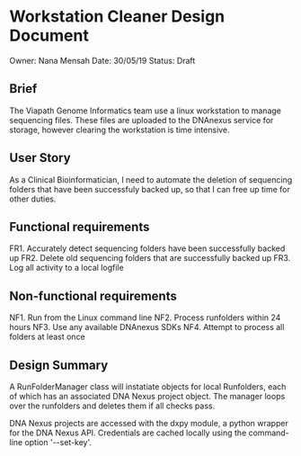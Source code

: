 # Workstation Cleaner Design Document

Owner: Nana Mensah
Date: 30/05/19
Status: Draft

## Brief

The Viapath Genome Informatics team use a linux workstation to manage sequencing files. These files are uploaded to the DNAnexus service for storage, however clearing the workstation is time intensive.

## User Story

As a Clinical Bioinformatician, I need to automate the deletion of sequencing folders that have been successfuly backed up, so that I can free up time for other duties.

## Functional requirements

FR1. Accurately detect sequencing folders have been successfully backed up
FR2. Delete old sequencing folders that are successfully backed up
FR3. Log all activity to a local logfile

## Non-functional requirements

NF1. Run from the Linux command line
NF2. Process runfolders within 24 hours
NF3. Use any available DNAnexus SDKs
NF4. Attempt to process all folders at least once

## Design Summary

A RunFolderManager class will instatiate objects for local Runfolders, each of which has an associated DNA Nexus project object. The manager loops over the runfolders and deletes them if all checks pass.

DNA Nexus projects are accessed with the dxpy module, a python wrapper for the DNA Nexus API. Credentials are cached locally using the command-line option '--set-key'.
